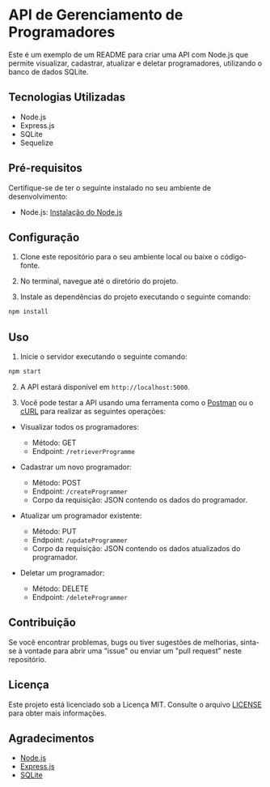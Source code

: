 # API de Gerenciamento de Programadores

Este é um exemplo de um README para criar uma API com Node.js que permite visualizar, cadastrar, atualizar e deletar programadores, utilizando o banco de dados SQLite.

## Tecnologias Utilizadas

- Node.js
- Express.js
- SQLite
- Sequelize

## Pré-requisitos

Certifique-se de ter o seguinte instalado no seu ambiente de desenvolvimento:

- Node.js: [Instalação do Node.js](https://nodejs.org)

## Configuração

1. Clone este repositório para o seu ambiente local ou baixe o código-fonte.

2. No terminal, navegue até o diretório do projeto.

3. Instale as dependências do projeto executando o seguinte comando:

```bash
npm install
```

## Uso

1. Inicie o servidor executando o seguinte comando:

```bash
npm start
```

2. A API estará disponível em `http://localhost:5000`.

3. Você pode testar a API usando uma ferramenta como o [Postman](https://www.postman.com) ou o [cURL](https://curl.se) para realizar as seguintes operações:

- Visualizar todos os programadores:

  - Método: GET
  - Endpoint: `/retrieverProgramme`

- Cadastrar um novo programador:

  - Método: POST
  - Endpoint: `/createProgrammer`
  - Corpo da requisição: JSON contendo os dados do programador.

- Atualizar um programador existente:

  - Método: PUT
  - Endpoint: `/updateProgrammer`
  - Corpo da requisição: JSON contendo os dados atualizados do programador.

- Deletar um programador:
  - Método: DELETE
  - Endpoint: `/deleteProgrammer`

## Contribuição

Se você encontrar problemas, bugs ou tiver sugestões de melhorias, sinta-se à vontade para abrir uma "issue" ou enviar um "pull request" neste repositório.

## Licença

Este projeto está licenciado sob a Licença MIT. Consulte o arquivo [LICENSE](LICENSE) para obter mais informações.

## Agradecimentos

- [Node.js](https://nodejs.org)
- [Express.js](https://expressjs.com)
- [SQLite](https://www.sqlite)
